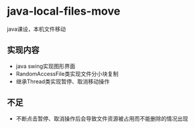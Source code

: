 # java-local-files-move
java课设，本机文件移动

## 实现内容
- java swing实现图形界面
- RandomAccessFile类实现文件分小块复制
- 继承Thread类实现暂停、取消移动操作

## 不足
- 不断点击暂停、取消操作后会导致文件资源被占用而不能删除的情况出现
